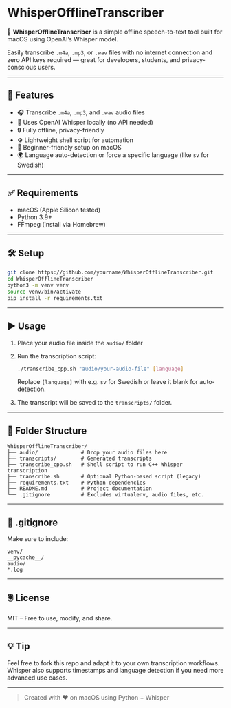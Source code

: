 # WhisperOfflineTranscriber

🎤 **WhisperOfflineTranscriber** is a simple offline speech-to-text tool built for macOS using OpenAI’s Whisper model.

Easily transcribe `.m4a`, `.mp3`, or `.wav` files with no internet connection and zero API keys required — great for developers, students, and privacy-conscious users.

---

## 🚀 Features

- 🎧 Transcribe `.m4a`, `.mp3`, and `.wav` audio files
- 🧠 Uses OpenAI Whisper locally (no API needed)
- 🔒 Fully offline, privacy-friendly
- ⚙️ Lightweight shell script for automation
- 🧪 Beginner-friendly setup on macOS
- 🌍 Language auto-detection or force a specific language (like `sv` for Swedish)

---

## ✅ Requirements

- macOS (Apple Silicon tested)
- Python 3.9+
- FFmpeg (install via Homebrew)

---

## 🛠️ Setup

```bash
git clone https://github.com/yourname/WhisperOfflineTranscriber.git
cd WhisperOfflineTranscriber
python3 -m venv venv
source venv/bin/activate
pip install -r requirements.txt
```

---

## ▶️ Usage

1. Place your audio file inside the `audio/` folder
2. Run the transcription script:

   ```bash
   ./transcribe_cpp.sh "audio/your-audio-file" [language]
   ```

   Replace `[language]` with e.g. `sv` for Swedish or leave it blank for auto-detection.

3. The transcript will be saved to the `transcripts/` folder.

---

## 📁 Folder Structure

```
WhisperOfflineTranscriber/
├── audio/              # Drop your audio files here
├── transcripts/        # Generated transcripts
├── transcribe_cpp.sh   # Shell script to run C++ Whisper transcription
├── transcribe.sh       # Optional Python-based script (legacy)
├── requirements.txt    # Python dependencies
├── README.md           # Project documentation
└── .gitignore          # Excludes virtualenv, audio files, etc.
```

---

## 📂 .gitignore

Make sure to include:

```
venv/
__pycache__/
audio/
*.log
```

---

## 🖲 License

MIT – Free to use, modify, and share.

---

## 💡 Tip

Feel free to fork this repo and adapt it to your own transcription workflows. Whisper also supports timestamps and language detection if you need more advanced use cases.

---

> Created with ❤️ on macOS using Python + Whisper
